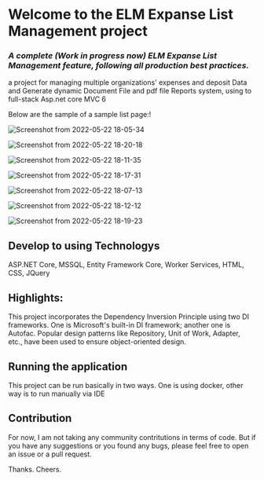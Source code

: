 # Welcome to the ELM Expanse List Management project

### _A complete (Work in progress now) ELM Expanse List Management feature, following all production best practices._

a project for managing multiple organizations' expenses and deposit Data and Generate dynamic Document File and pdf file Reports system, using to full-stack Asp.net core MVC 6 



Below are the sample of a sample list page:!

![Screenshot from 2022-05-22 18-05-34](https://user-images.githubusercontent.com/87026727/169696446-dc85e113-c70e-4ace-9499-6a90bed2a8fc.png)

![Screenshot from 2022-05-22 18-20-18](https://user-images.githubusercontent.com/87026727/169696525-99ce513a-5555-4077-b825-9a0387914de4.png)

![Screenshot from 2022-05-22 18-11-35](https://user-images.githubusercontent.com/87026727/169696552-aca9d86e-c8a1-4fea-a424-81d9b47ec7aa.png)

![Screenshot from 2022-05-22 18-17-31](https://user-images.githubusercontent.com/87026727/169696672-f81dc689-1835-48d4-b22b-5f419f1df193.png)

![Screenshot from 2022-05-22 18-07-13](https://user-images.githubusercontent.com/87026727/169696587-c3884c4e-9658-42e6-ae9c-c49ac15cb09c.png)

![Screenshot from 2022-05-22 18-12-12](https://user-images.githubusercontent.com/87026727/169696382-78b0b5d3-6115-43a4-b7a8-0701a0884c8a.png)

![Screenshot from 2022-05-22 18-19-23](https://user-images.githubusercontent.com/87026727/169696662-d825dddf-6604-4d1a-a39d-7e0bc2ee944a.png)





## Develop to using Technologys
ASP.NET Core, MSSQL, Entity Framework Core, Worker Services, HTML, CSS, JQuery

## Highlights:
This project incorporates the Dependency Inversion Principle using two DI frameworks. One is Microsoft's built-in DI framework; another one is Autofac.
Popular design patterns like Repository, Unit of Work, Adapter, etc., have been used to ensure object-oriented design.



## Running the application

This project can be run basically in two ways. One is using docker, other way is to run manually via IDE

## Contribution 
For now, I am not taking any community contritutions in terms of code.  But if you have any suggestions or you found any bugs, please feel free to open an issue or a pull request.


Thanks. Cheers.
